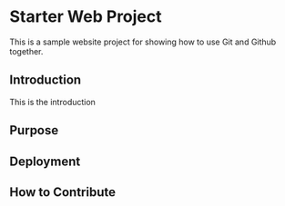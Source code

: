 # Starter Web Project

This is a sample website project for showing how to use Git and Github together.

## Introduction

This is the introduction

## Purpose

## Deployment

## How to Contribute
